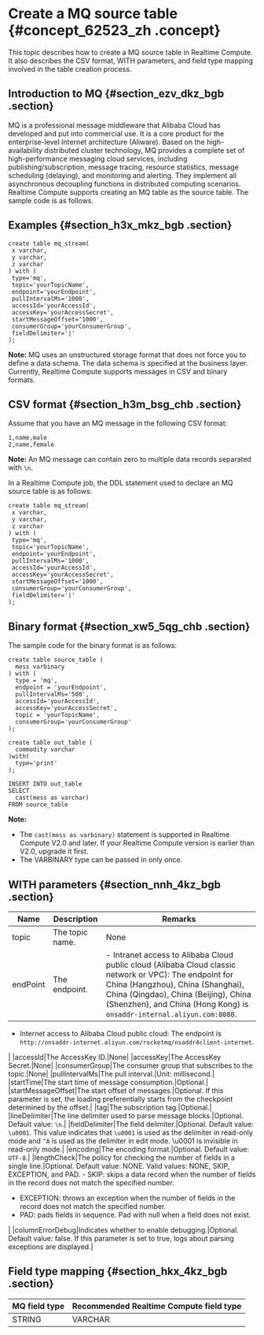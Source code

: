 # Create a MQ source table {#concept_62523_zh .concept}

This topic describes how to create a MQ source table in Realtime Compute. It also describes the CSV format, WITH parameters, and field type mapping involved in the table creation process.

## Introduction to MQ {#section_ezv_dkz_bgb .section}

MQ is a professional message middleware that Alibaba Cloud has developed and put into commercial use. It is a core product for the enterprise-level Internet architecture \(Aliware\). Based on the high-availability distributed cluster technology, MQ provides a complete set of high-performance messaging cloud services, including publishing/subscription, message tracing, resource statistics, message scheduling \(delaying\), and monitoring and alerting. They implement all asynchronous decoupling functions in distributed computing scenarios. Realtime Compute supports creating an MQ table as the source table. The sample code is as follows.

## Examples {#section_h3x_mkz_bgb .section}

``` {#codeblock_o5l_gwx_wyq .language-sql}
create table mq_stream(
 x varchar,
 y varchar,
 z varchar
) with (
 type='mq',
 topic='yourTopicName',
 endpoint='yourEndpoint',
 pullIntervalMs='1000',
 accessId='yourAccessId',
 accessKey='yourAccessSecret',
 startMessageOffset='1000',
 consumerGroup='yourConsumerGroup',
 fieldDelimiter='|'
);
```

**Note:** MQ uses an unstructured storage format that does not force you to define a data schema. The data schema is specified at the business layer. Currently, Realtime Compute supports messages in CSV and binary formats.

## CSV format {#section_h3m_bsg_chb .section}

Assume that you have an MQ message in the following CSV format:

``` {#codeblock_iaa_irs_gxl}
1,name,male 
2,name,female
```

**Note:** An MQ message can contain zero to multiple data records separated with `\n`.

In a Realtime Compute job, the DDL statement used to declare an MQ source table is as follows:

``` {#codeblock_c96_gsa_1ys .language-sql}
create table mq_stream(
 x varchar,
 y varchar,
 z varchar
) with (
 type='mq',
 topic='yourTopicName',
 endpoint='yourEndpoint',
 pullIntervalMs='1000',
 accessId='yourAccessId',
 accessKey='yourAccessSecret',
 startMessageOffset='1000',
 consumerGroup='yourConsumerGroup',
 fieldDelimiter='|'
);
```

## Binary format {#section_xw5_5qg_chb .section}

The sample code for the binary format is as follows:

``` {#codeblock_mkp_xsc_tln .language-sql}
create table source_table (
  mess varbinary
) with (
  type = 'mq',
  endpoint = 'yourEndpoint',
  pullIntervalMs='500',
  accessId='yourAccessId',
  accessKey='yourAccessSecret',
  topic = 'yourTopicName',
  consumerGroup='yourConsumerGroup'
);

create table out_table (
  commodity varchar
)with(
  type='print'
);

INSERT INTO out_table
SELECT
  cast(mess as varchar)
FROM source_table
```

**Note:** 

-   The `cast(mess as varbinary)` statement is supported in Realtime Compute V2.0 and later. If your Realtime Compute version is earlier than V2.0, upgrade it first.
-   The VARBINARY type can be passed in only once.

## WITH parameters {#section_nnh_4kz_bgb .section}

|Name|Description|Remarks|
|----|-----------|-------|
|topic|The topic name.|None|
|endPoint|The endpoint.| -   Intranet access to Alibaba Cloud public cloud \(Alibaba Cloud classic network or VPC\): The endpoint for China \(Hangzhou\), China \(Shanghai\), China \(Qingdao\), China \(Beijing\), China \(Shenzhen\), and China \(Hong Kong\) is `onsaddr-internal.aliyun.com:8080`.
-   Internet access to Alibaba Cloud public cloud: The endpoint is `http://onsaddr-internet.aliyun.com/rocketmq/nsaddr4client-internet`.

 |
|accessId|The AccessKey ID.|None|
|accessKey|The AccessKey Secret.|None|
|consumerGroup|The consumer group that subscribes to the topic.|None|
|pullIntervalMs|The pull interval.|Unit: millisecond.|
|startTime|The start time of message consumption.|Optional.|
|startMessageOffset|The start offset of messages.|Optional. If this parameter is set, the loading preferentially starts from the checkpoint determined by the offset.|
|tag|The subscription tag.|Optional.|
|lineDelimiter|The line delimiter used to parse message blocks.|Optional. Default value: `\n`.|
|fieldDelimiter|The field delimiter.|Optional. Default value: `\u0001`. This value indicates that `\u0001` is used as the delimiter in read-only mode and `^A` is used as the delimiter in edit mode. \\u0001 is invisible in read-only mode.|
|encoding|The encoding format.|Optional. Default value: `UTF-8`.|
|lengthCheck|The policy for checking the number of fields in a single line.|Optional. Default value: NONE. Valid values: NONE, SKIP, EXCEPTION, and PAD. -   SKIP: skips a data record when the number of fields in the record does not match the specified number.
-   EXCEPTION: throws an exception when the number of fields in the record does not match the specified number.
-   PAD: pads fields in sequence. Pad with null when a field does not exist.

 |
|columnErrorDebug|Indicates whether to enable debugging.|Optional. Default value: false. If this parameter is set to true, logs about parsing exceptions are displayed.|

## Field type mapping {#section_hkx_4kz_bgb .section}

|MQ field type|Recommended Realtime Compute field type|
|-------------|---------------------------------------|
|STRING|VARCHAR|

